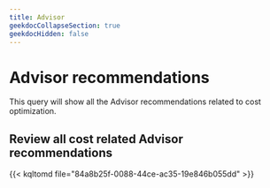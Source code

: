 ```yaml
---
title: Advisor
geekdocCollapseSection: true
geekdocHidden: false
---
```



# Advisor recommendations

This query will show all the Advisor recommendations related to cost optimization.


## Review all cost related Advisor recommendations
{{< kqltomd file="84a8b25f-0088-44ce-ac35-19e846b055dd" >}}

<!-- TO DO

Work on the tables.html shortcut to make it dinamic. 

{{< table file="recommendations\azure-resources\compute\disks\recommendations" >}}
 -->


